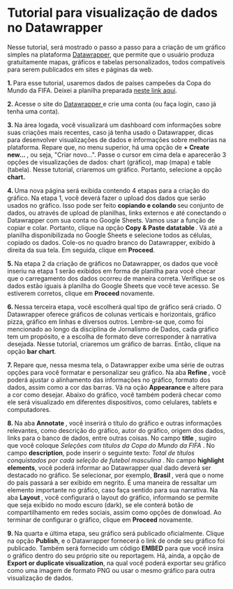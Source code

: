 # Tutorial para visualização de dados no Datawrapper

<p> Nesse tutorial, será mostrado o passo a passo para a criação de um gráfico simples na plataforma <a href="https://www.datawrapper.de/"> Datawrapper</a>, que permite que o usuário produza gratuitamente mapas, gráficos e tabelas personalizados, todos compatíveis para serem publicados em sites e páginas da web.

<p> <b> 1. </b> Para esse tutorial, usaremos dados de países campeões da Copa do Mundo da FIFA. Deixei a planilha preparada <a href="https://docs.google.com/spreadsheets/d/1DZbNlSDODC12Lj6ace1y6IJs6I1UsLNZ1NI7pUBppMg/edit?usp=sharing"> neste link aqui</a>. 
<p> <b> 2. </b> Acesse o site do <a href="https://www.datawrapper.de/"> Datawrapper </a>e crie uma conta (ou faça login, caso já tenha uma conta).
<p> <b> 3. </b> Na área logada, você visualizará um dashboard com informações sobre suas criações mais recentes, caso já tenha usado o Datawrapper, dicas para desenvolver visualizações de dados e informações sobre melhorias na plataforma. Repare que, no menu superior, há uma opção de <b> + Create new... </b>, ou seja, "Criar novo...". Passe o cursor em cima dela e aparecerão 3 opções de visualizações de dados: chart (gráfico), map (mapa) e table (tabela). Nesse tutorial, criaremos um gráfico. Portanto, selecione a opção <b> chart. </b>
<p> <b> 4. </b> Uma nova página será exibida contendo 4 etapas para a criação do gráfico. Na etapa 1, você deverá fazer o upload dos dados que serão usados no gráfico. Isso pode ser feito <b> copiando e colando </b> seu conjunto de dados, ou através de upload de planilhas, links externos e até conectando o Datawrapper com sua conta no Google Sheets. Vamos usar a função de copiar e colar. Portanto, clique na opção <b> Copy & Paste datatable </b>. Vá até a planilha disponibilizada no Google Sheets e selecione todos as células, copiado os dados. Cole-os no quadro branco do Datawrapper, exibido à direita da sua tela. Em seguida, clique em <b> Proceed</b>.
<p> <b> 5. </b> Na etapa 2 da criação de gráficos no Datawrapper, os dados que você inseriu na etapa 1 serão exibidos em forma de planilha para você checar  que o carregamento dos dados ocorreu de maneira correta. Verifique se os dados estão iguais à planilha do Google Sheets que você teve acesso. Se estiverem corretos, clique em <b> Proceed </b> novamente.
<p> <b> 6. </b> Nessa terceira etapa, você escolherá qual tipo de gráfico será criado. O Datawrapper oferece gráficos de colunas verticais e horizontais, gráfico pizza, gráfico em linhas e diversos outros. Lembre-se que, como foi mencionado ao longo da disciplina de Jornalismo de Dados, cada gráfico tem um propósito, e a escolha de formato deve corresponder à narrativa desejada. Nesse tutorial, criaremos um gráfico de barras. Então, clique na opção <b> bar chart</b>.
<p> <b> 7. </b> Repare que, nessa mesma tela, o Datawrapper exibe uma série de outras opções para você formatar e personalizar seu gráfico. Na aba <b> Refine </b>, você poderá ajustar o alinhamento das informações no gráfico, formato dos dados, assim como a cor das barras. Vá na oção <b> Appearance </b> e altere para a cor como desejar. Abaixo do gráfico, você também poderá checar como ele será visualizado em diferentes dispositivos, como celulares, tablets e computadores.
<p> <b> 8. </b> Na aba <b> Annotate </b>, você inserirá o título do gráfico e outras informações relevantes, como descrição do gráfico, autor do gráfico, origem dos dados, links para o banco de dados, entre outras coisas. No campo <b> title </b>, sugiro que você coloque <i> Seleções com títulos da Copa do Mundo da  FIFA </i>. No campo <b> description</b>, pode inserir o seguinte texto: <i> Total de títulos conquistados por cada seleção de futebol masculina </i>.  No campo <b> highlight elements</b>, você poderá informar ao Datawrapper qual dado deverá ser destacado no gráfico. Se selecionar, por exemplo, <b> Brasil </b>, verá que o nome do país passará a ser exibido em negrito. É uma maneira de ressaltar um elemento importante no gráfico, caso faça sentido para sua narrativa. Na aba <b> Layout </b>, você configurará o layout do gráfico, informando se permite que seja exibido no modo escuro (dark), se ele conterá botão de compartilhamento em redes sociais, assim como opções de donwload. Ao terminar de configurar o gráfico, clique em <b> Proceed</b> novamente.
<p> <b> 9. </b> Na quarta e última etapa, seu gráfico será publicado oficialmente. Clique na opção <b>Publish</b>, e o Datawrapper fornecerá o link de onde seu gráfico foi publicado. Também será fornecido um código <b> EMBED</b> para que você insira o gráfico dentro do seu próprio site ou reportagem. Há, ainda, a opção de <b> Export or duplicate visualization</b>, na qual você poderá exportar seu gráfico como uma imagem de formato PNG ou usar o mesmo gráfico para outra visualização de dados. 
